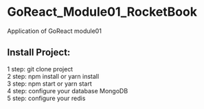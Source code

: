 # GoReact_Module01_RocketBook
Application of GoReact module01

## Install Project:
1 step: git clone project <br>
2 step: npm install or yarn install <br>
3 step: npm start or yarn start <br>
4 step: configure your database MongoDB <br>
5 step: configure your redis <br>
